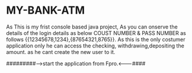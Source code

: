 # MY-BANK-ATM
As This is my frist console based java project, As you can onserve the details of the login details as below
      COUST NUMBER & PASS NUMBER as follows {{12345678,1234},{87654321,8765}}.
As this is the only costumer application only he can access the checking, withdrawing,depositing the amount.
as he cant create the new user to it.

#########-->start the application from Fpro.<---####
